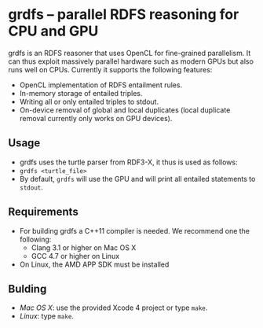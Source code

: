 grdfs &ndash; parallel RDFS reasoning for CPU and GPU
================================================

grdfs is an RDFS reasoner that uses OpenCL for fine-grained parallelism.
It can thus exploit massively parallel hardware such as modern GPUs but also
runs well on CPUs.
Currently it supports the following features:

* OpenCL implementation of RDFS entailment rules.
* In-memory storage of entailed triples.
* Writing all or only entailed triples to stdout.
* On-device removal of global and local duplicates 
  (local duplicate removal currently only works on GPU devices).

Usage
-----
* grdfs uses the turtle parser from RDF3-X, it thus is used as follows:
* `grdfs <turtle_file>`
* By default, `grdfs` will use the GPU and will print all entailed statements 
to `stdout`.

Requirements
------------
* For building grdfs a C++11 compiler is needed. We recommend one the following:
    * Clang 3.1 or higher on Mac OS X
    * GCC 4.7 or higher on Linux
* On Linux, the AMD APP SDK must be installed

Bulding
-------
* _Mac OS X_: use the provided Xcode 4 project or type `make`.
* _Linux_: type `make`.
